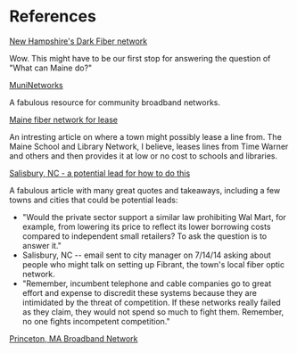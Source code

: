 References
==========

[New Hampshire's Dark Fiber network](http://www.newhampshirefastroads.net/node/14)

Wow. This might have to be our first stop for answering the question of "What can Maine do?"

[MuniNetworks](http://muninetworks.org/)

A fabulous resource for community broadband networks.

[Maine fiber network for lease](http://www.fiercetelecom.com/press-releases/maines-1100-mile-three-ring-binder-high-speed-internet-network-complete)

An intresting article on where a town might possibly lease a line from. The Maine School and Library Network, I believe, leases lines from Time Warner and others and then provides it at low or no cost to schools and libraries.

[Salisbury, NC - a potential lead for how to do this](http://onthecommons.org/magazine/why-mighty-time-warner-so-scared-tiny-salisbury-north-carolina)

A fabulous article with many great quotes and takeaways, including a few towns and cities that could be potential leads:

  * "Would the private sector support a similar law prohibiting Wal Mart, for example, from lowering its price to reflect its lower borrowing costs compared to independent small retailers? To ask the question is to answer it."
  * Salisbury, NC -- email sent to city manager on 7/14/14 asking about people who might talk on setting up Fibrant, the town's local fiber optic network.
  * "Remember, incumbent telephone and cable companies go to great effort and expense to discredit these systems because they are intimidated by the threat of competition. If these networks really failed as they claim, they would not spend so much to fight them. Remember, no one fights incompetent competition."

[Princeton, MA Broadband Network](http://princetonbroadband.com/)

